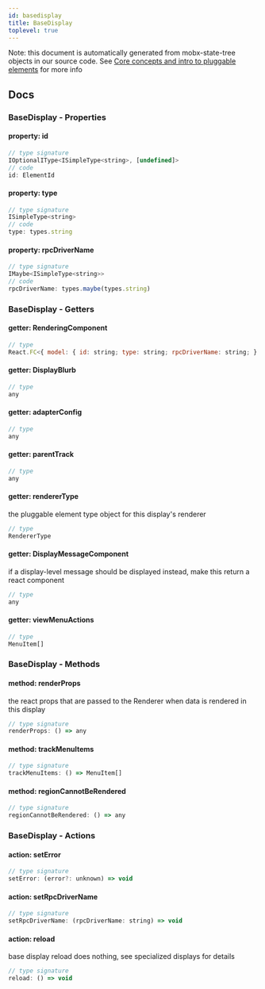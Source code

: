 ```yaml
---
id: basedisplay
title: BaseDisplay
toplevel: true
---
```


Note: this document is automatically generated from mobx-state-tree objects in
our source code. See
[Core concepts and intro to pluggable elements](/docs/developer_guide/) for more
info

## Docs

### BaseDisplay - Properties

#### property: id

```js
// type signature
IOptionalIType<ISimpleType<string>, [undefined]>
// code
id: ElementId
```

#### property: type

```js
// type signature
ISimpleType<string>
// code
type: types.string
```

#### property: rpcDriverName

```js
// type signature
IMaybe<ISimpleType<string>>
// code
rpcDriverName: types.maybe(types.string)
```

### BaseDisplay - Getters

#### getter: RenderingComponent

```js
// type
React.FC<{ model: { id: string; type: string; rpcDriverName: string; } & NonEmptyObject & { rendererTypeName: string; error: unknown; } & IStateTreeNode<IModelType<{ id: IOptionalIType<ISimpleType<string>, [...]>; type: ISimpleType<...>; rpcDriverName: IMaybe<...>; }, { ...; }, _NotCustomized, _NotCustomized>>; onHo...
```

#### getter: DisplayBlurb

```js
// type
any
```

#### getter: adapterConfig

```js
// type
any
```

#### getter: parentTrack

```js
// type
any
```

#### getter: rendererType

the pluggable element type object for this display's renderer

```js
// type
RendererType
```

#### getter: DisplayMessageComponent

if a display-level message should be displayed instead, make this return a react
component

```js
// type
any
```

#### getter: viewMenuActions

```js
// type
MenuItem[]
```

### BaseDisplay - Methods

#### method: renderProps

the react props that are passed to the Renderer when data is rendered in this
display

```js
// type signature
renderProps: () => any
```

#### method: trackMenuItems

```js
// type signature
trackMenuItems: () => MenuItem[]
```

#### method: regionCannotBeRendered

```js
// type signature
regionCannotBeRendered: () => any
```

### BaseDisplay - Actions

#### action: setError

```js
// type signature
setError: (error?: unknown) => void
```

#### action: setRpcDriverName

```js
// type signature
setRpcDriverName: (rpcDriverName: string) => void
```

#### action: reload

base display reload does nothing, see specialized displays for details

```js
// type signature
reload: () => void
```
